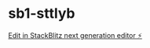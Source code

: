 # sb1-sttlyb

[Edit in StackBlitz next generation editor ⚡️](https://stackblitz.com/~/github.com/liamburgess472/sb1-sttlyb)